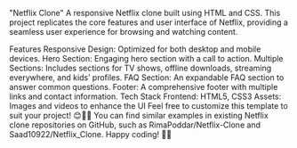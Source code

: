 "Netflix Clone"
A responsive Netflix clone built using HTML and CSS. This project replicates the core features and user interface of Netflix, providing a seamless user experience for browsing and watching content.

Features
Responsive Design: Optimized for both desktop and mobile devices.
Hero Section: Engaging hero section with a call to action.
Multiple Sections: Includes sections for TV shows, offline downloads, streaming everywhere, and kids’ profiles.
FAQ Section: An expandable FAQ section to answer common questions.
Footer: A comprehensive footer with multiple links and contact information.
Tech Stack
Frontend: HTML5, CSS3
Assets: Images and videos to enhance the UI
Feel free to customize this template to suit your project! 😊🎥🍿 You can find similar examples in existing Netflix clone repositories on GitHub, such as RimaPoddar/Netflix-Clone and Saad10922/Netflix_Clone. Happy coding! 🚀🔥
